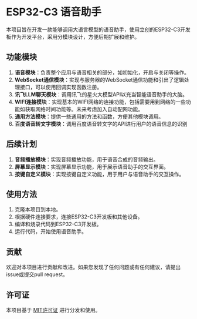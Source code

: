 # ESP32-C3 语音助手

本项目旨在开发一款能够调用大语言模型的语音助手，使用立创的ESP32-C3开发板作为开发平台，采用分模块设计，方便后期扩展和维护。

## 功能模块

1. **语音模块**：负责整个应用与语音相关的部分，如初始化，开启与关闭等操作。
2. **WebSocket通信模块**：实现与服务器的WebSocket通信功能和引出了逻辑处理接口，可以使用回调实现函数注册。
3. **讯飞LLM聊天模块**：调用讯飞的星火大模型API以充当智能语音助手的大脑。
4. **WIFI连接模块**：实现基本的WIFI网络的连接功能，包括需要用到网络的一些功能如获取网络时间功能等。未来考虑加入自动配网功能。
5. **通用方法模块**：提供一些通用的方法和函数，方便其他模块调用。
6. **百度语音转文字模块**：调用百度语音转文字的API进行用户的语音信息的识别

## 后续计划

1. **音频播放模块**：实现音频播放功能，用于语音合成的音频输出。
2. **屏幕显示模块**：实现屏幕显示功能，用于展示语音助手的交互界面。
3. **按键自定义模块**：实现按键自定义功能，用于用户与语音助手的交互操作。

## 使用方法

1. 克隆本项目到本地。
2. 根据硬件连接要求，连接ESP32-C3开发板和其他设备。
3. 编译和烧录代码到ESP32-C3开发板。
4. 运行代码，开始使用语音助手。

## 贡献

欢迎对本项目进行贡献和改进。如果您发现了任何问题或有任何建议，请提出issue或提交pull request。

## 许可证

本项目基于 [MIT许可证](LICENSE) 进行分发和使用。